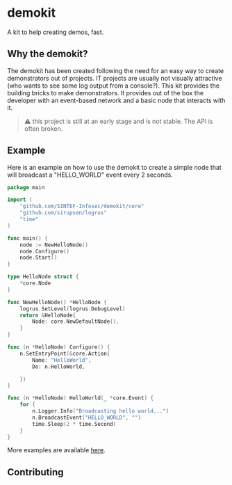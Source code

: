 # demokit

A kit to help creating demos, fast.

## Why the demokit?

The demokit has been created following the need for an easy way to create demonstrators out of projects.
IT projects are usually not visually attractive (who wants to see some log output from a console?). This kit provides
the building bricks to make demonstrators. It provides out of the box the developer with an event-based network and a 
basic node that interacts with it.

> :warning: this project is still at an early stage and is not stable. The API is often broken. 

## Example

Here is an example on how to use the demokit to create a simple node that will broadcast a "HELLO_WORLD" event every 2 seconds.

```go
package main

import (
	"github.com/SINTEF-Infosec/demokit/core"
	"github.com/sirupsen/logrus"
	"time"
)

func main() {
	node := NewHelloNode()
	node.Configure()
	node.Start()
}

type HelloNode struct {
	*core.Node
}

func NewHelloNode() *HelloNode {
	logrus.SetLevel(logrus.DebugLevel)
	return &HelloNode{
		Node: core.NewDefaultNode(),
	}
}

func (n *HelloNode) Configure() {
	n.SetEntryPoint(&core.Action{
		Name: "HelloWorld",
		Do: n.HelloWorld,

	})
}

func (n *HelloNode) HelloWorld(_ *core.Event) {
	for {
		n.Logger.Info("Broadcasting hello world...")
		n.BroadcastEvent("HELLO_WORLD", "")
		time.Sleep(2 * time.Second)
	}
}
```

More examples are available [here](https://github.com/SINTEF-Infosec/demokit-examples).

## Contributing

